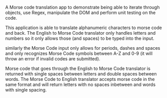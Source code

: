A Morse code translation app to demonstrate being able to iterate through objects, use Regex, manipulate the DOM and perform unit testing on the code.

This application is able to translate alphanumeric characters to morse code and back. The English to Morse Code translator only handles letters and numbers so it only allows those (and spaces) to be typed into the input. 

similarly the Morse Code input only allows for periods, dashes and spaces and only recognizes Morse Code symbols between A-Z and 0-9 (it will throw an error if invalid codes are submitted).

Morse code that goes through the English to Morse Code translator is returned with single spaces between letters and double spaces between words. The Morse Code to English translator accepts morse code in the same format and will return letters with no spaces inbetween and words with single spacing.